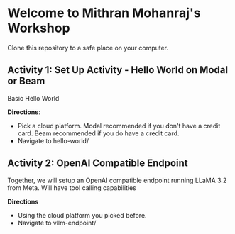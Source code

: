 # Welcome to Mithran Mohanraj's Workshop

Clone this repository to a safe place on your computer.

## Activity 1: Set Up Activity - Hello World on Modal or Beam 
Basic Hello World

**Directions**:
- Pick a cloud platform. Modal recommended if you don't have a credit card. Beam recommended if you do have a credit card.
- Navigate to hello-world/<cloud-platform-you-picked>

## Activity 2: OpenAI Compatible Endpoint
Together, we will setup an OpenAI compatible endpoint running LLaMA 3.2 from Meta. Will have tool calling capabilities

**Directions**
- Using the cloud platform you picked before.
- Navigate to vllm-endpoint/<cloud-platform-you-picked>
